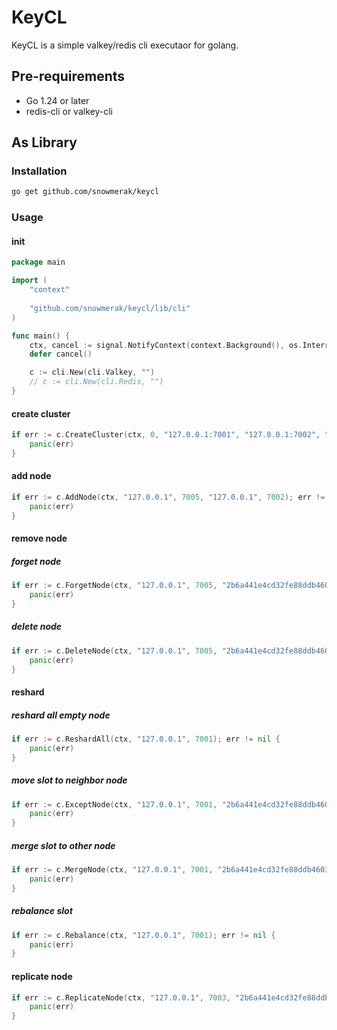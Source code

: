 # KeyCL

KeyCL is a simple valkey/redis cli executaor for golang.

## Pre-requirements

- Go 1.24 or later
- redis-cli or valkey-cli

## As Library

### Installation

```bash
go get github.com/snowmerak/keycl
```

### Usage

#### init

```go
package main

import (
	"context"
	
	"github.com/snowmerak/keycl/lib/cli"
)

func main() {
	ctx, cancel := signal.NotifyContext(context.Background(), os.Interrupt)
	defer cancel()

	c := cli.New(cli.Valkey, "")
	// c := cli.New(cli.Redis, "")
}
```

#### create cluster

```go
if err := c.CreateCluster(ctx, 0, "127.0.0.1:7001", "127.0.0.1:7002", "127.0.0.1:7003"); err != nil {
	panic(err)
}
```

#### add node

```go
if err := c.AddNode(ctx, "127.0.0.1", 7005, "127.0.0.1", 7002); err != nil {
	panic(err)
}
```

#### remove node

##### forget node

```go
if err := c.ForgetNode(ctx, "127.0.0.1", 7005, "2b6a441e4cd32fe88ddb460338a76479e4875a6b"); err != nil {
    panic(err)
}
```

##### delete node

```go
if err := c.DeleteNode(ctx, "127.0.0.1", 7005, "2b6a441e4cd32fe88ddb460338a76479e4875a6b"); err != nil {
    panic(err)
}
```

#### reshard

##### reshard all empty node

```go
if err := c.ReshardAll(ctx, "127.0.0.1", 7001); err != nil {
	panic(err)
}
```

##### move slot to neighbor node

```go
if err := c.ExceptNode(ctx, "127.0.0.1", 7001, "2b6a441e4cd32fe88ddb460338a76479e4875a6b"); err != nil {
	panic(err)
}
```

##### merge slot to other node

```go
if err := c.MergeNode(ctx, "127.0.0.1", 7001, "2b6a441e4cd32fe88ddb460338a76479e4875a6b", "4b6a441e4cd32fe88ddb460338a76479e4875a6b"); err != nil {
    panic(err)
}
```

##### rebalance slot

```go
if err := c.Rebalance(ctx, "127.0.0.1", 7001); err != nil {
	panic(err)
}
```

#### replicate node

```go
if err := c.ReplicateNode(ctx, "127.0.0.1", 7003, "2b6a441e4cd32fe88ddb460338a76479e4875a6b"); err != nil {
    panic(err)
}
```
